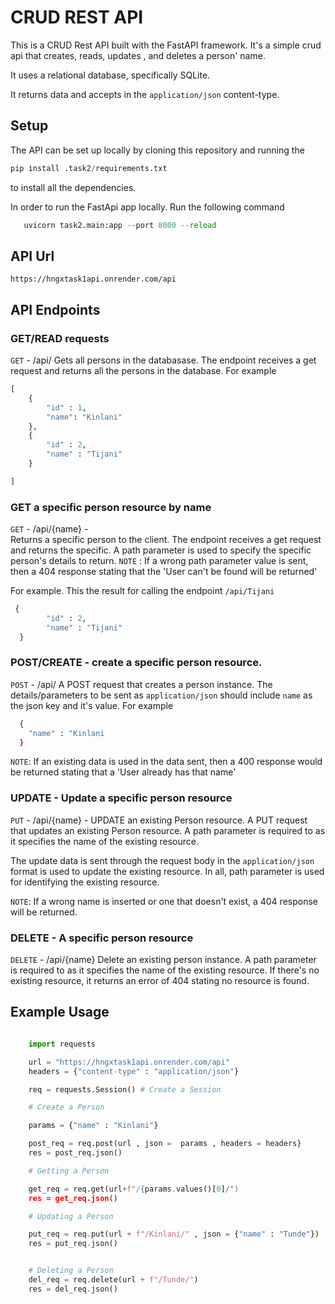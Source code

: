 # CRUD REST API 
This is a CRUD Rest API built with the FastAPI framework. It's a simple crud api that creates, reads, updates , and deletes a person'
name. 

It uses a relational database, specifically SQLite. 

It returns data and accepts in the `application/json` content-type. 

## Setup

The API can be set up locally by cloning this repository and running the 
```python
pip install .task2/requirements.txt
```
 to install all the dependencies. 

 In order to run the FastApi app locally. Run the following command

 ```python
    uvicorn task2.main:app --port 8000 --reload
```


## API Url

    https://hngxtask1api.onrender.com/api
    
## API Endpoints

### GET/READ requests

`GET` - /api/ 
Gets all persons in the databasase. The endpoint receives a get request and returns all the persons in the database.
For example

```python
[
    {
        "id" : 1,
        "name": "Kinlani"
    },
    {
        "id" : 2,
        "name" : "Tijani"
    }

]

```
### GET a specific person resource by name

`GET` - /api/{name} -  
  Returns a specific person to the client. The endpoint receives a get request and returns the specific. 
  A path parameter is used to specify the specific person's details to return. 
`NOTE` : If a wrong path parameter value is sent, then a 404 response stating that the 'User can't be found will be returned'


For example. This the result for calling the endpoint `/api/Tijani`
```python
 {
        "id" : 2,
        "name" : "Tijani"
  }

```

### POST/CREATE - create a specific person resource.

`POST` - /api/
A POST request that creates a person instance. The details/parameters to be sent as `application/json` should include `name` as      the json key and it's value. For example 

```python
  {
    "name" : "Kinlani
  }
```
`NOTE`: If an existing data is used in the data sent, then a 400 response would be returned stating that a 'User already has that     name'    

### UPDATE - Update a specific person resource 

`PUT` - /api/{name} - UPDATE an existing Person resource. 
A PUT request that updates an existing Person resource. A path parameter is required to as it specifies the name of the existing 
resource. 

The update data is sent through the request body in the `application/json` format is used to update the existing resource. 
In all, path parameter is used for identifying the existing resource. 

`NOTE`: 
If a wrong name is inserted or one that doesn't exist, a 404 response
will be returned. 

### DELETE - A specific person resource

`DELETE` - /api/{name} Delete an existing person instance.  A path parameter is required to as it specifies the name of the existing 
resource. If there's no existing resource, it returns an error of 404 stating no resource is found. 

## Example Usage

```python

    import requests

    url = "https://hngxtask1api.onrender.com/api"
    headers = {"content-type" : "application/json"}

    req = requests.Session() # Create a Session

    # Create a Person

    params = {"name" : "Kinlani"}

    post_req = req.post(url , json =  params , headers = headers}
    res = post_req.json()

    # Getting a Person

    get_req = req.get(url+f"/{params.values()[0]/")
    res = get_req.json()

    # Updating a Person

    put_req = req.put(url + f"/Kinlani/" , json = {"name" : "Tunde"})
    res = put_req.json()


    # Deleting a Person
    del_req = req.delete(url + f"/Tunde/")
    res = del_req.json()

```


  

